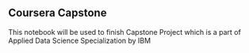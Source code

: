 ## Coursera Capstone
This notebook will be used to finish Capstone Project which is a part of Applied Data Science Specialization by IBM

